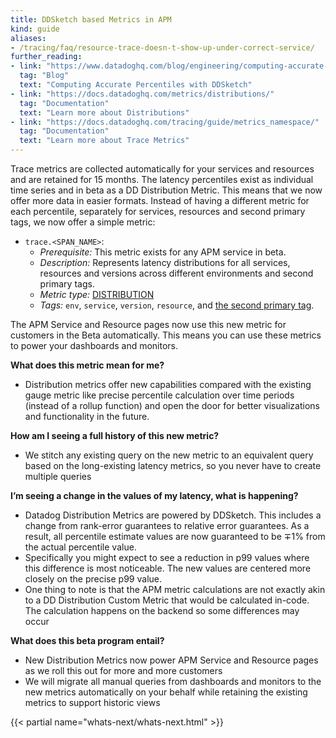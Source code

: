 ```yaml
---
title: DDSketch based Metrics in APM
kind: guide
aliases:
- /tracing/faq/resource-trace-doesn-t-show-up-under-correct-service/
further_reading:
- link: "https://www.datadoghq.com/blog/engineering/computing-accurate-percentiles-with-ddsketch/"
  tag: "Blog"
  text: "Computing Accurate Percentiles with DDSketch"
- link: "https://docs.datadoghq.com/metrics/distributions/"
  tag: "Documentation"
  text: "Learn more about Distributions"
- link: "https://docs.datadoghq.com/tracing/guide/metrics_namespace/"
  tag: "Documentation"
  text: "Learn more about Trace Metrics"
---
```


Trace metrics are collected automatically for your services and resources and are retained for 15 months. The latency percentiles exist as individual time series and in beta as a DD Distribution Metric. This means that we now offer more data in easier formats. Instead of having a different metric for each percentile, separately for services, resources and second primary tags, we now offer a simple metric:

- `trace.<SPAN_NAME>`:
  - *Prerequisite:* This metric exists for any APM service in beta.
  - *Description:* Represents latency distributions for all services, resources and versions across different environments and second primary tags.
  - *Metric type:* [DISTRIBUTION][1]
  - *Tags:* `env`, `service`, `version`, `resource`, and [the second primary tag][2].

The APM Service and Resource pages now use this new metric for customers in the Beta automatically. This means you can use these metrics to power your dashboards and monitors.

**What does this metric mean for me?**
- Distribution metrics offer new capabilities compared with the existing gauge metric like precise percentile calculation over time periods (instead of a rollup function) and open the door for better visualizations and functionality in the future.

**How am I seeing a full history of this new metric?**
- We stitch any existing query on the new metric to an equivalent query based on the long-existing latency metrics, so you never have to create multiple queries

**I’m seeing a change in the values of my latency, what is happening?**
- Datadog Distribution Metrics are powered by DDSketch. This includes a change from rank-error guarantees to relative error guarantees. As a result, all percentile estimate values are now guaranteed to be ∓1% from the actual percentile value.
- Specifically you might expect to see a reduction in p99 values where this difference is most noticeable. The new values are centered more closely on the precise p99 value.
- One thing to note is that the APM metric calculations are not exactly akin to a DD Distribution Custom Metric that would be calculated in-code. The calculation happens on the backend so some differences may occur

**What does this beta program entail?**
- New Distribution Metrics now power APM Service and Resource pages as we roll this out for more and more customers
- We will migrate all manual queries from dashboards and monitors to the new metrics automatically on your behalf while retaining the existing metrics to support historic views

{{< partial name="whats-next/whats-next.html" >}}

[1]: /metrics/distributions/
[2]: /tracing/guide/setting_primary_tags_to_scope/#add-a-second-primary-tag-in-datadog
